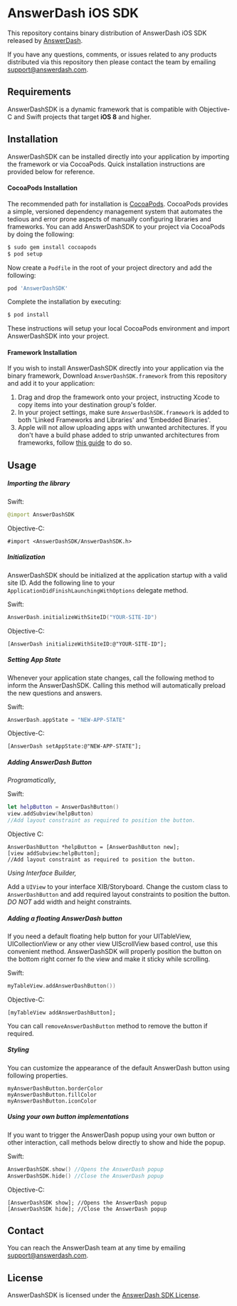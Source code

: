 # AnswerDash iOS SDK

This repository contains binary distribution of AnswerDash iOS SDK released by [AnswerDash](http://www.answerdash.com).

If you have any questions, comments, or issues related to any products distributed via this repository then please contact the team by emailing [support@answerdash.com](mailto:support@answerdash.com).

## Requirements

AnswerDashSDK is a dynamic framework that is compatible with Objective-C and Swift projects that target **iOS 8** and higher.

## Installation

AnswerDashSDK can be installed directly into your application by importing the framework or via CocoaPods. Quick installation instructions are provided below for reference.

#### CocoaPods Installation

The recommended path for installation is [CocoaPods](http://cocoapods.org/). CocoaPods provides a simple, versioned dependency management system that automates the tedious and error prone aspects of manually configuring libraries and frameworks. You can add AnswerDashSDK to your project via CocoaPods by doing the following:

```sh
$ sudo gem install cocoapods
$ pod setup
```

Now create a `Podfile` in the root of your project directory and add the following:

```ruby
pod 'AnswerDashSDK'
```

Complete the installation by executing:

```sh
$ pod install
```

These instructions will setup your local CocoaPods environment and import AnswerDashSDK into your project.

#### Framework Installation

If you wish to install AnswerDashSDK directly into your application via the binary framework, Download `AnswerDashSDK.framework` from this repository and add it to your application:

1. Drag and drop the framework onto your project, instructing Xcode to copy items into your destination group's folder.
2. In your project settings, make sure `AnswerDashSDK.framework` is added to both 'Linked Frameworks and Libraries' and 'Embedded Binaries'. 
3. Apple will not allow uploading apps with unwanted architectures. If you don't have a build phase added to strip unwanted architectures from frameworks, follow [this guide](http://ikennd.ac/blog/2015/02/stripping-unwanted-architectures-from-dynamic-libraries-in-xcode/) to do so.

## Usage
##### Importing the library
Swift:
```swift
@import AnswerDashSDK
```
Objective-C:
```objc
#import <AnswerDashSDK/AnswerDashSDK.h>
```
##### Initialization
AnswerDashSDK should be initialized at the application startup with a valid site ID. Add the following line to your `ApplicationDidFinishLaunchingWithOptions` delegate method.

Swift:
```swift
AnswerDash.initializeWithSiteID("YOUR-SITE-ID")
```
Objective-C:
```objc
[AnswerDash initializeWithSiteID:@"YOUR-SITE-ID"];
```

##### Setting App State
Whenever your application state changes, call the following method to inform the AnswerDashSDK. Calling this method will automatically preload the new questions and answers.

Swift:
```swift
AnswerDash.appState = "NEW-APP-STATE"
```
Objective-C:
```objc
[AnswerDash setAppState:@"NEW-APP-STATE"];
```

##### Adding AnswerDash Button
*Programatically*,

Swift:
```swift
let helpButton = AnswerDashButton()
view.addSubview(helpButton)
//Add layout constraint as required to position the button.
```
Objective C:
```objc
AnswerDashButton *helpButton = [AnswerDashButton new];
[view addSubview:helpButton];
//Add layout constraint as required to position the button.
```
*Using Interface Builder,*

Add a `UIView` to your interface XIB/Storyboard. Change the custom class to `AnswerDashButton` and add required layout constraints to position the button. *DO NOT* add width and height constraints.

##### Adding a floating AnswerDash button

If you need a default floating help button for your UITableView, UICollectionView or any other view UIScrollView based control, use this convenient method. AnswerDashSDK will properly position the button on the bottom right corner fo the view and make it sticky while scrolling.

Swift:
```swift
myTableView.addAnswerDashButton())
```
Objective-C:
```objc
[myTableView addAnswerDashButton];
```

You can call `removeAnswerDashButton` method to remove the button if required.

##### Styling

You can customize the appearance of the default AnswerDash button using following properties.

```
myAnswerDashButton.borderColor
myAnswerDashButton.fillColor
myAnswerDashButton.iconColor
```

##### Using your own button implementations

If you want to trigger the AnswerDash popup using your own button or other interaction, call methods below directly to show and hide the popup.

Swift:
```swift
AnswerDashSDK.show() //Opens the AnswerDash popup
AnswerDashSDK.hide() //Close the AnswerDash popup
```
Objective-C:
```objc
[AnswerDashSDK show]; //Opens the AnswerDash popup
[AnswerDashSDK hide]; //Close the AnswerDash popup
```

## Contact

You can reach the AnswerDash team at any time by emailing [support@answerdash.com](mailto:support@answerdash.com).

## License

AnswerDashSDK is licensed under the [AnswerDash SDK License](https://github.com/answerdash/releases-ios/LICENSE.md).